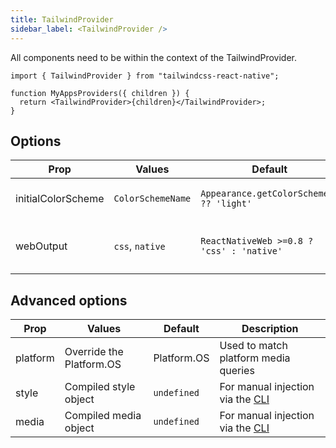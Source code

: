 ```yaml
---
title: TailwindProvider
sidebar_label: <TailwindProvider />
---
```


All components need to be within the context of the TailwindProvider.

```tsx
import { TailwindProvider } from "tailwindcss-react-native";

function MyAppsProviders({ children }) {
  return <TailwindProvider>{children}</TailwindProvider>;
}
```

## Options

| Prop               | Values            | Default                                   | Description                           |
| ------------------ | ----------------- | ----------------------------------------- | ------------------------------------- |
| initialColorScheme | `ColorSchemeName` | `Appearance.getColorScheme() ?? 'light'`  | Set an ColorScheme value.             |
| webOutput          | `css`, `native`   | `ReactNativeWeb >=0.8 ? 'css' : 'native'` | Specify how web styles are outputted. |

## Advanced options

| Prop     | Values                   | Default     | Description                                                 |
| -------- | ------------------------ | ----------- | ----------------------------------------------------------- |
| platform | Override the Platform.OS | Platform.OS | Used to match platform media queries                        |
| style    | Compiled style object    | `undefined` | For manual injection via the [CLI](../manual/cli-native.md) |
| media    | Compiled media object    | `undefined` | For manual injection via the [CLI](../manual/cli-native.md) |
